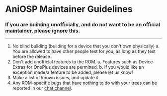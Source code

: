 # AniOSP Maintainer Guidelines
### If you are building unofficially, and do not want to be an official maintainer, please ignore this.
------------------------------

1. No blind building (building for a device that you don't own physically)
  a. You are allowed to have other people test for you, as long as they test before the release
2. Don't add unofficial features to the ROM.
  a. Features such as Device Extras for OnePlus devices are permitted.
  b. If you would like an exception made/a feature to be added, please let us know!
3. Make a list of known issues, and update it.
4. Any ROM-specific bugs that have nothing to do with your trees can be reported in our [chat channel](https://t.me/AniOSPChat).
